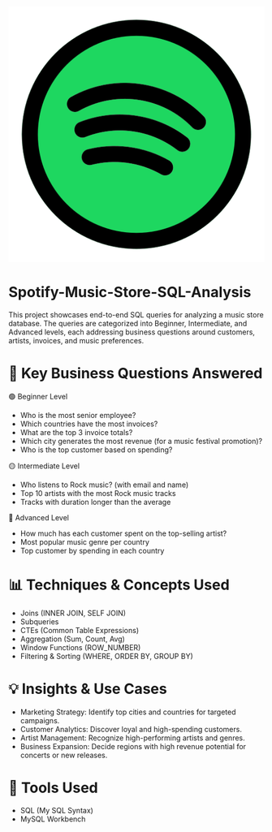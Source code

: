![Logo Preview](music.png)

# Spotify-Music-Store-SQL-Analysis
This project showcases end-to-end SQL queries for analyzing a music store database. The queries are categorized into Beginner, Intermediate, and Advanced levels, each addressing business questions around customers, artists, invoices, and music preferences.

# 🧠 Key Business Questions Answered

🟢 Beginner Level
- Who is the most senior employee?
- Which countries have the most invoices?
- What are the top 3 invoice totals?
- Which city generates the most revenue (for a music festival promotion)?
- Who is the top customer based on spending?

🟡 Intermediate Level
- Who listens to Rock music? (with email and name)
- Top 10 artists with the most Rock music tracks
- Tracks with duration longer than the average

🔴 Advanced Level
- How much has each customer spent on the top-selling artist?
- Most popular music genre per country
- Top customer by spending in each country

# 📊 Techniques & Concepts Used
- Joins (INNER JOIN, SELF JOIN)
- Subqueries
- CTEs (Common Table Expressions)
- Aggregation (Sum, Count, Avg)
- Window Functions (ROW_NUMBER)
- Filtering & Sorting (WHERE, ORDER BY, GROUP BY)

# 💡 Insights & Use Cases
- Marketing Strategy: Identify top cities and countries for targeted campaigns.
- Customer Analytics: Discover loyal and high-spending customers.
- Artist Management: Recognize high-performing artists and genres.
- Business Expansion: Decide regions with high revenue potential for concerts or new releases.

# 📌 Tools Used
- SQL (My SQL Syntax)
- MySQL Workbench
